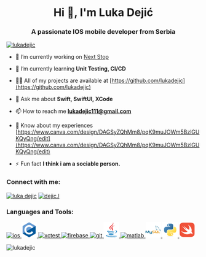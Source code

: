 <h1 align="center">Hi 👋, I'm Luka Dejić</h1>
<h3 align="center">A passionate IOS mobile developer from Serbia</h3>

<p align="left"> <a href="https://github.com/ryo-ma/github-profile-trophy"><img src="https://github-profile-trophy.vercel.app/?username=lukadejic" alt="lukadejic" /></a> </p>

- 🔭 I’m currently working on [Next Stop](https://github.com/lukadejic/Next-Stop)

- 🌱 I’m currently learning **Unit Testing, CI/CD**

- 👨‍💻 All of my projects are available at [https://github.com/lukadejic](https://github.com/lukadejic)

- 💬 Ask me about **Swift, SwiftUI, XCode**

- 📫 How to reach me **lukadejic111@gmail.com**

- 📄 Know about my experiences [https://www.canva.com/design/DAGSyZQhMm8/pqK9muJOWm5BzlGUKQyQng/edit](https://www.canva.com/design/DAGSyZQhMm8/pqK9muJOWm5BzlGUKQyQng/edit)

- ⚡ Fun fact **I think i am a sociable person.**

<h3 align="left">Connect with me:</h3>
<p align="left">
<a href="https://linkedin.com/in/luka dejic" target="blank"><img align="center" src="https://raw.githubusercontent.com/rahuldkjain/github-profile-readme-generator/master/src/images/icons/Social/linked-in-alt.svg" alt="luka dejic" height="30" width="40" /></a>
<a href="https://instagram.com/dejic.l" target="blank"><img align="center" src="https://raw.githubusercontent.com/rahuldkjain/github-profile-readme-generator/master/src/images/icons/Social/instagram.svg" alt="dejic.l" height="30" width="40" /></a>
</p>

<h3 align="left">Languages and Tools:</h3>
<p align="left">
  <a href="https://developer.apple.com/ios/" target="_blank" rel="noreferrer">
    <img src="https://cdn.jsdelivr.net/gh/devicons/devicon/icons/apple/apple-original.svg" alt="ios" width="40" height="40"/>
  </a>
  <a href="https://www.cprogramming.com/" target="_blank" rel="noreferrer">
    <img src="https://raw.githubusercontent.com/devicons/devicon/master/icons/c/c-original.svg" alt="c" width="40" height="40"/>
  </a>
  <a href="https://developer.apple.com/xcode/" target="_blank" rel="noreferrer">
    <img src="https://developer.apple.com/assets/elements/icons/xcode/xcode-128x128_2x.png" alt="xctest" width="40" height="40"/>
  </a>
  <a href="https://firebase.google.com/" target="_blank" rel="noreferrer">
    <img src="https://www.vectorlogo.zone/logos/firebase/firebase-icon.svg" alt="firebase" width="40" height="40"/>
  </a>
  <a href="https://git-scm.com/" target="_blank" rel="noreferrer">
    <img src="https://www.vectorlogo.zone/logos/git-scm/git-scm-icon.svg" alt="git" width="40" height="40"/>
  </a>
  <a href="https://www.java.com" target="_blank" rel="noreferrer">
    <img src="https://raw.githubusercontent.com/devicons/devicon/master/icons/java/java-original.svg" alt="java" width="40" height="40"/>
  </a>
  <a href="https://www.mathworks.com/" target="_blank" rel="noreferrer">
    <img src="https://upload.wikimedia.org/wikipedia/commons/2/21/Matlab_Logo.png" alt="matlab" width="40" height="40"/>
  </a>
  <a href="https://www.mysql.com/" target="_blank" rel="noreferrer">
    <img src="https://raw.githubusercontent.com/devicons/devicon/master/icons/mysql/mysql-original-wordmark.svg" alt="mysql" width="40" height="40"/>
  </a>
  <a href="https://www.python.org" target="_blank" rel="noreferrer">
    <img src="https://raw.githubusercontent.com/devicons/devicon/master/icons/python/python-original.svg" alt="python" width="40" height="40"/>
  </a>
  <a href="https://developer.apple.com/swift/" target="_blank" rel="noreferrer">
    <img src="https://raw.githubusercontent.com/devicons/devicon/master/icons/swift/swift-original.svg" alt="swift" width="40" height="40"/>
  </a>
</p>

<p><img align="center" src="https://github-readme-stats.vercel.app/api/top-langs?username=lukadejic&show_icons=true&locale=en&layout=compact" alt="lukadejic" /></p>
